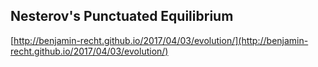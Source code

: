 ## Nesterov's Punctuated Equilibrium
  
  [http://benjamin-recht.github.io/2017/04/03/evolution/](http://benjamin-recht.github.io/2017/04/03/evolution/)